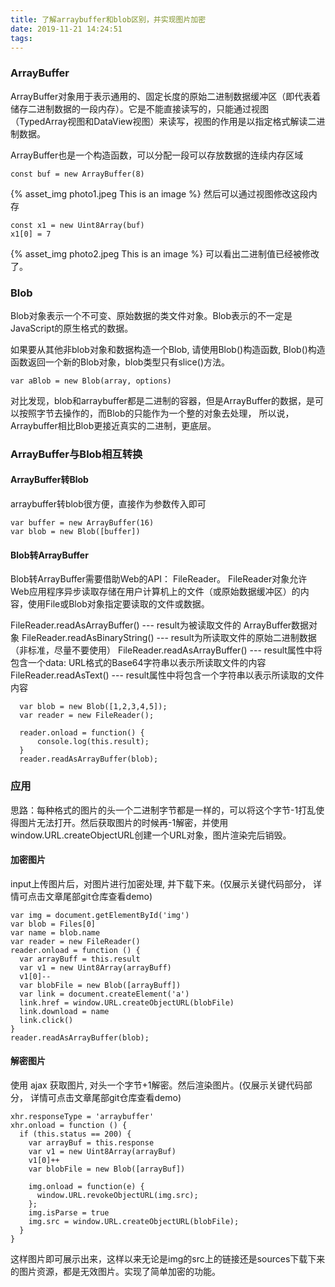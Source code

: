 ```yaml
---
title: 了解arraybuffer和blob区别，并实现图片加密
date: 2019-11-21 14:24:51
tags:
---
```

### ArrayBuffer
ArrayBuffer对象用于表示通用的、固定长度的原始二进制数据缓冲区（即代表着储存二进制数据的一段内存）。它是不能直接读写的，只能通过视图（TypedArray视图和DataView视图）来读写，视图的作用是以指定格式解读二进制数据。

ArrayBuffer也是一个构造函数，可以分配一段可以存放数据的连续内存区域

```
const buf = new ArrayBuffer(8)
```
{% asset_img photo1.jpeg This is an image %}
然后可以通过视图修改这段内存
```
const x1 = new Uint8Array(buf)
x1[0] = 7
```
{% asset_img photo2.jpeg This is an image %}
可以看出二进制值已经被修改了。

### Blob
Blob对象表示一个不可变、原始数据的类文件对象。Blob表示的不一定是JavaScript的原生格式的数据。

如果要从其他非blob对象和数据构造一个Blob, 请使用Blob()构造函数, Blob()构造函数返回一个新的Blob对象，blob类型只有slice()方法。

```
var aBlob = new Blob(array, options)
```

对比发现，blob和arraybuffer都是二进制的容器，但是ArrayBuffer的数据，是可以按照字节去操作的，而Blob的只能作为一个整的对象去处理， 所以说，Arraybuffer相比Blob更接近真实的二进制，更底层。

### ArrayBuffer与Blob相互转换

#### ArrayBuffer转Blob

arraybuffer转blob很方便，直接作为参数传入即可
```
var buffer = new ArrayBuffer(16)
var blob = new Blob([buffer])
```
#### Blob转ArrayBuffer

Blob转ArrayBuffer需要借助Web的API： FileReader。 FileReader对象允许Web应用程序异步读取存储在用户计算机上的文件（或原始数据缓冲区）的内容，使用File或Blob对象指定要读取的文件或数据。

FileReader.readAsArrayBuffer() --- result为被读取文件的 ArrayBuffer数据对象
FileReader.readAsBinaryString() --- result为所读取文件的原始二进制数据  （非标准，尽量不要使用）
FileReader.readAsArrayBuffer() --- result属性中将包含一个data: URL格式的Base64字符串以表示所读取文件的内容
FileReader.readAsText()  --- result属性中将包含一个字符串以表示所读取的文件内容

```
  var blob = new Blob([1,2,3,4,5]);
  var reader = new FileReader();

  reader.onload = function() {
      console.log(this.result);
  }
  reader.readAsArrayBuffer(blob);
```
### 应用
思路：每种格式的图片的头一个二进制字节都是一样的，可以将这个字节-1打乱使得图片无法打开。然后获取图片的时候再-1解密，并使用window.URL.createObjectURL创建一个URL对象，图片渲染完后销毁。
#### 加密图片
input上传图片后，对图片进行加密处理, 并下载下来。(仅展示关键代码部分， 详情可点击文章尾部git仓库查看demo)
```
var img = document.getElementById('img')
var blob = Files[0]
var name = blob.name
var reader = new FileReader()
reader.onload = function () {
  var arrayBuff = this.result
  var v1 = new Uint8Array(arrayBuff)
  v1[0]--
  var blobFile = new Blob([arrayBuff])
  var link = document.createElement('a')
  link.href = window.URL.createObjectURL(blobFile)
  link.download = name
  link.click()
}
reader.readAsArrayBuffer(blob);
```

#### 解密图片
使用 ajax 获取图片, 对头一个字节+1解密。然后渲染图片。(仅展示关键代码部分， 详情可点击文章尾部git仓库查看demo)
```
xhr.responseType = 'arraybuffer'
xhr.onload = function () {
  if (this.status == 200) {
    var arrayBuf = this.response
    var v1 = new Uint8Array(arrayBuf)
    v1[0]++
    var blobFile = new Blob([arrayBuf])

    img.onload = function(e) {
      window.URL.revokeObjectURL(img.src); 
    };
    img.isParse = true
    img.src = window.URL.createObjectURL(blobFile);
  }
}
```
这样图片即可展示出来，这样以来无论是img的src上的链接还是sources下载下来的图片资源，都是无效图片。实现了简单加密的功能。
